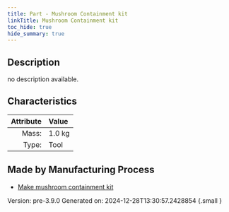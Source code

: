 ```yaml
---
title: Part - Mushroom Containment kit
linkTitle: Mushroom Containment kit
toc_hide: true
hide_summary: true
---
```


## Description
no description available.

## Characteristics

| Attribute      | Value |
|--------:|:------|
|Mass:|1.0 kg|
|Type:|Tool|

## Made by Manufacturing Process

- [Make mushroom containment kit](/docs/definitions/process/make-mushroom-containment-kit)



Version: pre-3.9.0 Generated on: 2024-12-28T13:30:57.2428854
{.small }

